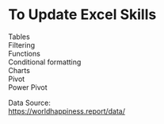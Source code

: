 # To Update Excel Skills
Tables  
Filtering  
Functions  
Conditional formatting  
Charts  
Pivot  
Power Pivot  

Data Source:  
https://worldhappiness.report/data/  
